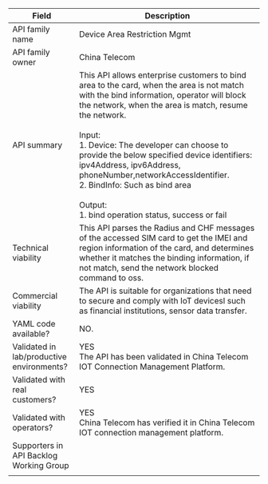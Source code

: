 | **Field** | Description | 
| ---- | ----- |
| API family name                           | Device Area Restriction Mgmt |
| API family owner                          | China Telecom |
| API summary                               | This API allows enterprise customers to bind area to the card, when the area is not match with the bind information, operator will block the network, when the area is match, resume the network. <br><br>Input:<br>1. Device: The developer can choose to provide the below specified device identifiers: ipv4Address, ipv6Address, phoneNumber,networkAccessIdentifier.<br>2. BindInfo: Such as bind area<br><br>Output:<br>1. bind operation status, success or fail |
| Technical viability                       | This API parses the Radius and CHF messages of the accessed SIM card to get the IMEI and region information of the card, and determines whether it matches the binding information, if not match, send the network blocked command to oss.                                                                                                                                                                                                                                                                                                                 |
| Commercial viability                      | The API is suitable for organizations that need to secure and comply with IoT devicesl such as financial institutions, sensor data transfer.                                                                                                                                                                                                                                                                                                                                                                                                               |
| YAML code available?                      | NO.                                                                                                                                                                                                                                                                                                                                                                                                                                                                                                                                                        |
| Validated in lab/productive environments? | YES<br>The API has been validated in China Telecom IOT Connection Management Platform.                                                                                                                                                                                                                                                                                                                                                                                                                                                                     |
| Validated with real customers?            | YES                                                                                                                                                                                                                                                                                                                                                                                                                                                                                                                                                        |
| Validated with operators?                 | YES<br>China Telecom has verified it in China Telecom IOT connection management platform.                                                                                                                                                                                                                                                                                                                                                                                                                                                                  |
| Supporters in API Backlog Working Group   |                                                                                                                                                                                                                                                                                                                                                                                                                                                                                                                                                            |
|                                           |                                                                                                                                                                                                                                                                                                                                                                                                                                                                                                                                                            |
